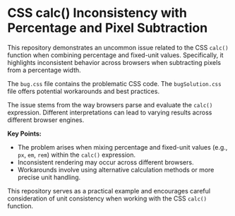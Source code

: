 # CSS calc() Inconsistency with Percentage and Pixel Subtraction

This repository demonstrates an uncommon issue related to the CSS `calc()` function when combining percentage and fixed-unit values.  Specifically, it highlights inconsistent behavior across browsers when subtracting pixels from a percentage width.

The `bug.css` file contains the problematic CSS code. The `bugSolution.css` file offers potential workarounds and best practices.

The issue stems from the way browsers parse and evaluate the `calc()` expression.  Different interpretations can lead to varying results across different browser engines.

**Key Points:**

* The problem arises when mixing percentage and fixed-unit values (e.g., `px`, `em`, `rem`) within the `calc()` expression.
* Inconsistent rendering may occur across different browsers.
* Workarounds involve using alternative calculation methods or more precise unit handling.

This repository serves as a practical example and encourages careful consideration of unit consistency when working with the CSS `calc()` function.